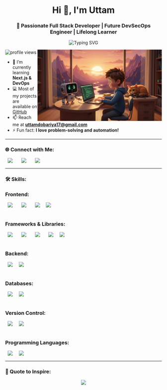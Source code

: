 <!-- Banner / Cover Image -->
<!-- <img src="https://github.com/uttam172/uttam172/blob/main/uttam-space.png" width="100%" /> -->

<h1 align="center">Hi 👋, I'm Uttam</h1>
<h3 align="center">🚀 Passionate Full Stack Developer | Future DevSecOps Engineer | Lifelong Learner</h3>

<!-- Typing Animation -->
<p align="center">
  <img src="https://readme-typing-svg.herokuapp.com?font=Fira+Code&size=22&pause=1000&color=36BCF7&center=true&vCenter=true&width=600&lines=Full+Stack+Developer;DevOps+Learner;Cloud+and+Security+Enthusiast;Loves+Building+Cool+Projects" alt="Typing SVG" />
</p>

<!-- Coding GIF -->
<img align="right" alt="Coding" width="400" src="https://github.com/uttam172/uttam172/blob/main/VibeCode.png" />

<p align="left">
  <img src="https://komarev.com/ghpvc/?username=uttam172&label=Profile%20views&color=0e75b6&style=flat" alt="profile views" />
</p>

- 🌱 I’m currently learning **Next.js & DevOps**
- 💻 Most of my projects are available on [GitHub](https://github.com/uttam172)
- 📫 Reach me at **uttamdobariya17@gmail.com**
- ⚡ Fun fact: **I love problem-solving and automation!**

---

### 🌐 Connect with Me:
<p align="left">
<a href="https://twitter.com/uttam17_" target="_blank"><img src="https://skillicons.dev/icons?i=twitter" height="40"  style="margin: 0 8px;" /></a> &nbsp;
<a href="https://linkedin.com/in/uttamdobariya" target="_blank"><img src="https://skillicons.dev/icons?i=linkedin" height="40"  style="margin: 0 8px;" /></a> &nbsp;
<a href="https://instagram.com/ut.t.am" target="_blank"><img src="https://skillicons.dev/icons?i=instagram" height="40"  style="margin: 0 8px;" /></a> &nbsp;
</p>

---

### 🛠️ Skills:
<p>
  
  ###  Frontend:
  <img src="https://skillicons.dev/icons?i=html" style="margin: 0 8px;" /> &nbsp;
  <img src="https://skillicons.dev/icons?i=css" style="margin: 0 8px;" /> &nbsp;
  <img src="https://skillicons.dev/icons?i=js" style="margin: 0 8px;" /> &nbsp;
  <img src="https://skillicons.dev/icons?i=ts" /><br/><br/>
  
  <!-- Frameworks & Libraries -->
  ###  Frameworks & Libraries:
  <img src="https://skillicons.dev/icons?i=react" style="margin: 0 8px;" /> &nbsp;
  <img src="https://skillicons.dev/icons?i=nextjs" style="margin: 0 8px;" /> &nbsp;
  <img src="https://skillicons.dev/icons?i=angular" style="margin: 0 8px;" /> &nbsp;
  <img src="https://skillicons.dev/icons?i=tailwind" style="margin: 0 8px;" /> &nbsp;
  <img src="https://skillicons.dev/icons?i=bootstrap" /><br/><br/>
  
  <!-- Backend -->
  ###  Backend:
  <img src="https://skillicons.dev/icons?i=nodejs" style="margin: 0 8px;" /> &nbsp;
  <img src="https://skillicons.dev/icons?i=express" /><br/><br/>

  <!-- Databases -->
  ###  Databases:
  <img src="https://skillicons.dev/icons?i=mysql" style="margin: 0 8px;" /> &nbsp;
  <img src="https://skillicons.dev/icons?i=mongodb" /><br/><br/>

  <!-- Version Control -->
  ###  Version Control:
  <img src="https://skillicons.dev/icons?i=git" style="margin: 0 8px;" /> &nbsp;
  <img src="https://skillicons.dev/icons?i=github" /><br/><br/>

  <!-- Programming Languages -->
  ###  Programming Languages:
  <img src="https://skillicons.dev/icons?i=cpp" style="margin: 0 8px;" /> &nbsp;
  <img src="https://skillicons.dev/icons?i=python" />
</p>

---

### 🎯 Quote to Inspire:
<p align="center">
  <img src="https://quotes-github-readme.vercel.app/api?type=horizontal&theme=github_dark" />
</p>
